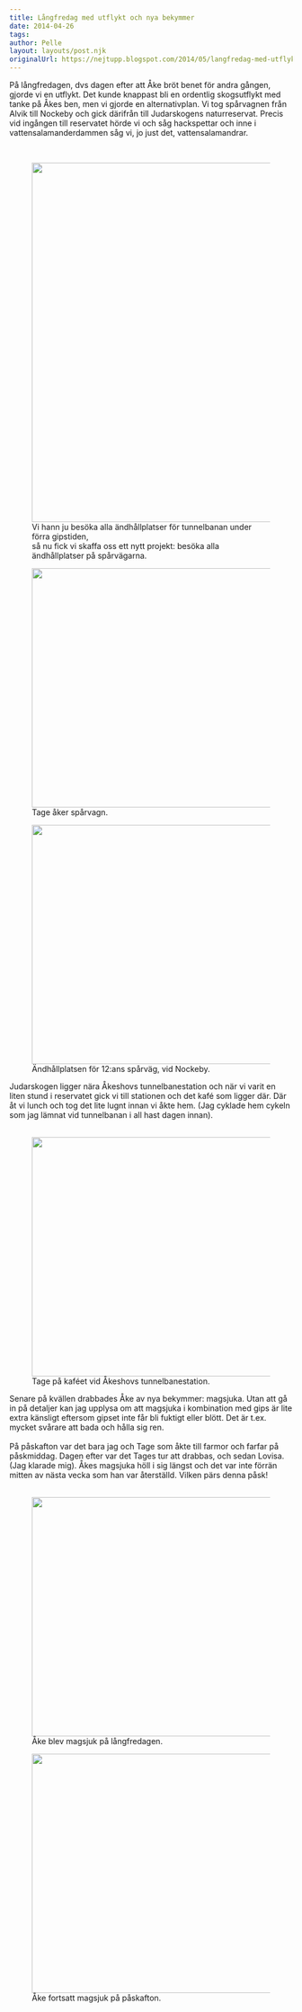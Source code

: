 ```yaml
---
title: Långfredag med utflykt och nya bekymmer
date: 2014-04-26
tags: 	
author: Pelle
layout: layouts/post.njk
originalUrl: https://nejtupp.blogspot.com/2014/05/langfredag-med-utflykt-och-nya-bekymmer.html
---
```


På långfredagen, dvs dagen efter att Åke bröt benet för andra gången, gjorde vi en utflykt. Det kunde knappast bli en ordentlig skogsutflykt med tanke på Åkes ben, men vi gjorde en alternativplan. Vi tog spårvagnen från Alvik till Nockeby och gick därifrån till Judarskogens naturreservat. Precis vid ingången till reservatet hörde vi och såg hackspettar och inne i vattensalamanderdammen såg vi, jo just det, vattensalamandrar.<br><div><br>

<figure>
	<img src="../../../../img/La%CC%8Angfredag+med+utflykt-PERK5582.jpg" height="640" width="426">
	<figcaption>Vi hann ju besöka alla ändhållplatser för tunnelbanan under förra gipstiden, <br>så nu fick vi skaffa oss ett nytt projekt: besöka alla ändhållplatser på spårvägarna.</figcaption>
</figure>

<figure>
	<img src="../../../../img/La%CC%8Angfredag+med+utflykt-PERK5585.jpg" height="426">
	<figcaption>Tage åker spårvagn.</figcaption>
</figure>

<figure>
	<img src="../../../../img/La%CC%8Angfredag+med+utflykt-PERK5588.jpg" height="426">
	<figcaption>Ändhållplatsen för 12:ans spårväg, vid Nockeby. </figcaption>
</figure>Judarskogen ligger nära Åkeshovs tunnelbanestation och när vi varit en liten stund i reservatet gick vi till stationen och det kafé som ligger där. Där åt vi lunch och tog det lite lugnt innan vi åkte hem. (Jag cyklade hem cykeln som jag lämnat vid tunnelbanan i all hast dagen innan).<br><br>

<figure>
	<img src="../../../../img/La%CC%8Angfredag+med+utflykt-PERK5599.jpg" height="426">
	<figcaption>Tage på kaféet vid Åkeshovs tunnelbanestation.</figcaption>
</figure>Senare på kvällen drabbades Åke av nya bekymmer: magsjuka. Utan att gå in på detaljer kan jag upplysa om att magsjuka i kombination med gips är lite extra känsligt eftersom gipset inte får bli fuktigt eller blött. Det är t.ex. mycket svårare att bada och hålla sig ren.<br><br>På påskafton var det bara jag och Tage som åkte till farmor och farfar på påskmiddag. Dagen efter var det Tages tur att drabbas, och sedan Lovisa. (Jag klarade mig). Åkes magsjuka höll i sig längst och det var inte förrän mitten av nästa vecka som han var återställd. Vilken pärs denna påsk!<br><br>

<figure>
	<img src="../../../../img/La%CC%8Angfredag+med+utflykt-PERK5612.jpg" height="426">
	<figcaption>Åke blev magsjuk på långfredagen.</figcaption>
</figure>

<figure>
	<img src="../../../../img/Sjuk+pa%CC%8A+Pa%CC%8Askafton-PERK5614.jpg" height="426">
	<figcaption>Åke fortsatt magsjuk på påskafton.</figcaption>
</figure>


